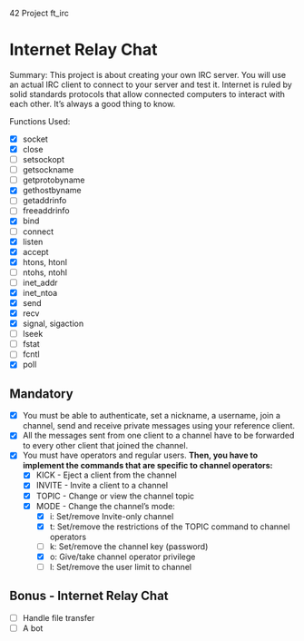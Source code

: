 42 Project ft_irc
# Internet Relay Chat

Summary:
This project is about creating your own IRC server.
You will use an actual IRC client to connect to your server and test it.
Internet is ruled by solid standards protocols that allow connected computers to interact
with each other.
It’s always a good thing to know.


Functions Used: 
- [x] socket
- [x] close
- [ ] setsockopt
- [ ] getsockname
- [ ] getprotobyname
- [x] gethostbyname
- [ ] getaddrinfo
- [ ] freeaddrinfo
- [x] bind
- [ ] connect
- [x] listen
- [x] accept
- [x] htons, htonl
- [ ] ntohs, ntohl
- [ ] inet_addr
- [x] inet_ntoa
- [x] send
- [x] recv
- [x] signal, sigaction
- [ ] lseek
- [ ] fstat
- [ ] fcntl
- [x] poll

## Mandatory
- [x] You must be able to authenticate, set a nickname, a username, join a channel, send and receive private messages using your reference client.
- [x] All the messages sent from one client to a channel have to be forwarded to every other client that joined the channel.
- [x] You must have operators and regular users.
**Then, you have to implement the commands that are specific to channel operators:**
	- [x] KICK - Eject a client from the channel
	- [x] INVITE - Invite a client to a channel
	- [x] TOPIC - Change or view the channel topic
	- [x] MODE - Change the channel’s mode:
		- [x] i: Set/remove Invite-only channel
		- [x] t: Set/remove the restrictions of the TOPIC command to channel operators
		- [ ] k: Set/remove the channel key (password)
		- [x] o: Give/take channel operator privilege
		- [ ] l: Set/remove the user limit to channel

## Bonus - Internet Relay Chat
- [ ] Handle file transfer
- [ ] A bot
